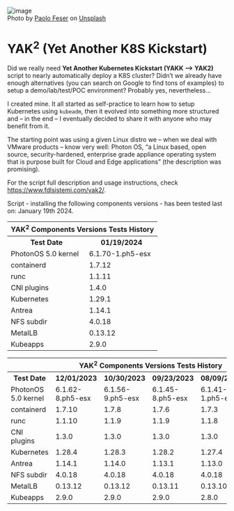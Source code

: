 ![image](https://github.com/fdlsistemi/yakk/assets/5124379/deecca3a-1164-41d4-b719-b9faad999cd0)
<br />Photo by <a href="https://unsplash.com/@paoloficasso?utm_source=unsplash&utm_medium=referral&utm_content=creditCopyText">Paolo Feser</a> on <a href="https://unsplash.com/photos/sI2pmha9vRI?utm_source=unsplash&utm_medium=referral&utm_content=creditCopyText">Unsplash</a>

<h1>YAK<sup>2</sup> (Yet Another K8S Kickstart)</h1>

Did we really need <b>Yet Another Kubernetes Kickstart (YAKK –> YAK2)</b> script to nearly automatically deploy a K8S cluster? Didn’t we already have enough alternatives (you can search on Google to find tons of examples) to setup a demo/lab/test/POC environment? Probably yes, nevertheless…

I created mine. It all started as self-practice to learn how to setup Kubernetes using <code>kubeadm</code>, then it evolved into something more structured and – in the end – I eventually decided to share it with anyone who may benefit from it.

The starting point was using a given Linux distro we – when we deal with VMware products – know very well: Photon OS, “a Linux based, open source, security-hardened, enterprise grade appliance operating system that is purpose built for Cloud and Edge applications” (the description was promising).

For the script full description and usage instructions, check <a href="https://www.fdlsistemi.com/yak2/" target="_blank" rel="noopener noreferrer">https://www.fdlsistemi.com/yak2/</a>.

Script - installing the following components versions - has been tested last on: January 19th 2024.
<table>
  <tr><th colspan="100%">YAK<sup>2</sup> Components Versions Tests History</th></tr>
  <tr><th>Test Date</th><th>01/19/2024</th></tr>
  <tr><td>PhotonOS 5.0 kernel</td><td>6.1.70-1.ph5-esx</td></tr>
  <tr><td>containerd</td><td>1.7.12</td></tr>
  <tr><td>runc</td><td>1.1.11</td></tr>
  <tr><td>CNI plugins</td><td>1.4.0</td></tr>
  <tr><td>Kubernetes</td><td>1.29.1</td></tr>
  <tr><td>Antrea</td><td>1.14.1</td></tr>
  <tr><td>NFS subdir</td><td>4.0.18</td></tr>
  <tr><td>MetalLB</td><td>0.13.12</td></tr>
  <tr><td>Kubeapps</td><td>2.9.0</td></tr>
</table>

<table>
  <tr><th colspan="100%">YAK<sup>2</sup> Components Versions Tests History</th></tr>
  <tr><th>Test Date</th><th>12/01/2023</th><th>10/30/2023</th><th>09/23/2023</th><th>08/09/2023</th><th>07/28/2023</th></tr>
  <tr><td>PhotonOS 5.0 kernel</td><td>6.1.62-8.ph5-esx</td><td>6.1.56-9.ph5-esx</td><td>6.1.45-8.ph5-esx</td><td>6.1.41-1.ph5-esx</td><td>6.1.10-10.ph5-esx</td></tr>
  <tr><td>containerd</td><td>1.7.10</td><td>1.7.8</td><td>1.7.6</td><td>1.7.3</td><td>1.7.2</td></tr>
  <tr><td>runc</td><td>1.1.10</td><td>1.1.9</td><td>1.1.9</td><td>1.1.8</td><td>1.1.7</td></tr>
  <tr><td>CNI plugins</td><td>1.3.0</td><td>1.3.0</td><td>1.3.0</td><td>1.3.0</td><td>1.3.0</td></tr>
  <tr><td>Kubernetes</td><td>1.28.4</td><td>1.28.3</td><td>1.28.2</td><td>1.27.4</td><td>1.27.3</td></tr>
  <tr><td>Antrea</td><td>1.14.1</td><td>1.14.0</td><td>1.13.1</td><td>1.13.0</td><td>1.12.1</td></tr>
  <tr><td>NFS subdir</td><td>4.0.18</td><td>4.0.18</td><td>4.0.18</td><td>4.0.18</td><td>4.0.18</td></tr>
  <tr><td>MetalLB</td><td>0.13.12</td><td>0.13.12</td><td>0.13.11</td><td>0.13.10</td><td>0.13.10</td></tr>
  <tr><td>Kubeapps</td><td>2.9.0</td><td>2.9.0</td><td>2.9.0</td><td>2.8.0</td><td>2.8.0</td></tr>
</table>
